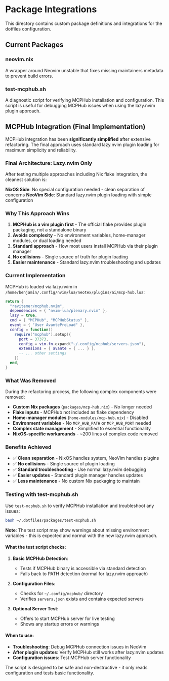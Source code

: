 # Package Integrations

This directory contains custom package definitions and integrations for the dotfiles configuration.

## Current Packages

### neovim.nix
A wrapper around Neovim unstable that fixes missing maintainers metadata to prevent build errors.

### test-mcphub.sh
A diagnostic script for verifying MCPHub installation and configuration. This script is useful for debugging MCPHub issues when using the lazy.nvim plugin approach.

## MCPHub Integration (Final Implementation)

MCPHub integration has been **significantly simplified** after extensive refactoring. The final approach uses standard lazy.nvim plugin loading for maximum simplicity and reliability.

### Final Architecture: Lazy.nvim Only

After testing multiple approaches including Nix flake integration, the cleanest solution is:

**NixOS Side**: No special configuration needed - clean separation of concerns
**NeoVim Side**: Standard lazy.nvim plugin loading with simple configuration

### Why This Approach Wins

1. **MCPHub is a vim plugin first** - The official flake provides plugin packaging, not a standalone binary
2. **Avoids complexity** - No environment variables, home-manager modules, or dual loading needed
3. **Standard approach** - How most users install MCPHub via their plugin manager
4. **No collisions** - Single source of truth for plugin loading
5. **Easier maintenance** - Standard lazy.nvim troubleshooting and updates

### Current Implementation

MCPHub is loaded via lazy.nvim in `/home/benjamin/.config/nvim/lua/neotex/plugins/ai/mcp-hub.lua`:

```lua
return {
  "ravitemer/mcphub.nvim",
  dependencies = { "nvim-lua/plenary.nvim" },
  lazy = true,
  cmd = { "MCPHub", "MCPHubStatus" },
  event = { "User AvantePreLoad" },
  config = function()
    require("mcphub").setup({
      port = 37373,
      config = vim.fn.expand("~/.config/mcphub/servers.json"),
      extensions = { avante = { ... } },
      -- ... other settings
    })
  end,
}
```

### What Was Removed

During the refactoring process, the following complex components were removed:

- **Custom Nix packages** (`packages/mcp-hub.nix`) - No longer needed
- **Flake inputs** - MCPHub not included as flake dependency  
- **Home-manager modules** (`home-modules/mcp-hub.nix`) - Disabled
- **Environment variables** - No `MCP_HUB_PATH` or `MCP_HUB_PORT` needed
- **Complex state management** - Simplified to essential functionality
- **NixOS-specific workarounds** - ~200 lines of complex code removed

### Benefits Achieved

- ✅ **Clean separation** - NixOS handles system, NeoVim handles plugins
- ✅ **No collisions** - Single source of plugin loading  
- ✅ **Standard troubleshooting** - Use normal lazy.nvim debugging
- ✅ **Easier updates** - Standard plugin manager handles updates
- ✅ **Less maintenance** - No custom Nix packaging to maintain

### Testing with test-mcphub.sh

Use `test-mcphub.sh` to verify MCPHub installation and troubleshoot any issues:

```bash
bash ~/.dotfiles/packages/test-mcphub.sh
```

**Note**: The test script may show warnings about missing environment variables - this is expected and normal with the new lazy.nvim approach.

#### What the test script checks:

1. **Basic MCPHub Detection**:
   - Tests if MCPHub binary is accessible via standard detection
   - Falls back to PATH detection (normal for lazy.nvim approach)

2. **Configuration Files**:
   - Checks for `~/.config/mcphub/` directory
   - Verifies `servers.json` exists and contains expected servers

3. **Optional Server Test**:
   - Offers to start MCPHub server for live testing
   - Shows any startup errors or warnings

#### When to use:

- **Troubleshooting**: Debug MCPHub connection issues in NeoVim
- **After plugin updates**: Verify MCPHub still works after lazy.nvim updates
- **Configuration issues**: Test MCPHub server functionality

The script is designed to be safe and non-destructive - it only reads configuration and tests basic functionality.